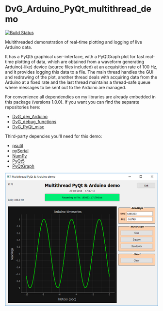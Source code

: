 # DvG_Arduino_PyQt_multithread_demo
[![Build Status](https://travis-ci.org/Dennis-van-Gils/DvG_Arduino_PyQt_multithread_demo.svg?branch=master)](https://travis-ci.org/Dennis-van-Gils/DvG_Arduino_PyQt_multithread_demo)

Multithreaded demonstration of real-time plotting and logging of live Arduino data.

It has a PyQt5 graphical user-interface, with a PyQtGraph plot for fast real-time plotting of data, which are obtained from a waveform generating Arduino(-like) device (source files included) at an acquisition rate of 100 Hz, and it provides logging this data to a file. The main thread handles the GUI and redrawing of the plot, another thread deals with acquiring data from the Arduino at a fixed rate and the last thread maintains a thread-safe queue where messages to be sent out to the Arduino are managed.

For convenience all dependendies on my libraries are already embedded in this package (versions 1.0.0). If you want you can find the separate repositories here:

* [DvG_dev_Arduino](https://github.com/Dennis-van-Gils/DvG_dev_Arduino)
* [DvG_debug_functions](https://github.com/Dennis-van-Gils/DvG_debug_functions)
* [DvG_PyQt_misc](https://github.com/Dennis-van-Gils/DvG_PyQt_misc)

Third-party depencies you'll need for this demo:

* [psutil](https://pypi.org/project/psutil/)
* [pySerial](https://pypi.org/project/pyserial/)
* [NumPy](http://www.numpy.org/)
* [PyQt5](https://pypi.org/project/PyQt5/)
* [PyQtGraph](http://pyqtgraph.org/)

![Arduino_PyQt_demo_with_multithreading.png](/images/Arduino_PyQt_demo_with_multithreading.PNG)
